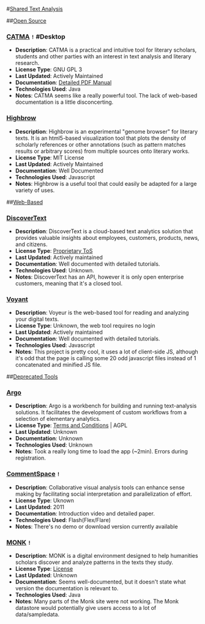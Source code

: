 #[Shared Text Analysis](id:section6)

##[Open Source](id:section6.1)

### [CATMA](http://catma.de) `!` #Desktop
* **Description**: CATMA is a practical and intuitive tool for literary scholars, students and other parties with an interest in text analysis and literary research.
* **License Type**: GNU GPL 3
* **Last Updated**: Actively Maintained
* **Documentation**: [Detailed PDF Manual](http://www.catma.de/download)
* **Technologies Used**: Java
* **Notes**: CATMA seems like a really powerful tool. The lack of web-based documentation is a little disconcerting.

### [Highbrow](http://osc.hul.harvard.edu/highbrow/) 
* **Description**: Highbrow is an experimental "genome browser" for literary texts. It is an html5-based visualization tool that plots the density of scholarly references or other annotations (such as pattern matches results or arbitrary scores) from multiple sources onto literary works.
* **License Type**: MIT License
* **Last Updated**: Actively Maintained
* **Documentation**: Well Documented
* **Technologies Used**: Javascript
* **Notes**: Highbrow is a useful tool that could easily be adapted for a large variety of uses.

##[Web-Based](id:section6.2)

### [DiscoverText](http://discovertext.com/)
* **Description**: DiscoverText is a cloud-based text analytics solution that provides valuable insights about employees, customers, products, news, and citizens. 
* **License Type**: [Proprietary ToS](http://discovertext.com/terms.aspx)
* **Last Updated**: Actively maintained
* **Documentation**: Well documented with detailed tutorials.
* **Technologies Used**: Unknown.
* **Notes**: DiscoverText has an API, however it is only open enterprise customers, meaning that it's a closed tool.

### [Voyant](http://voyeur.hermeneuti.ca)
* **Description**: Voyeur is the web-based tool for reading and analyzing your digital texts.
* **License Type**: Unknown, the web tool requires no login
* **Last Updated**: Actively maintained
* **Documentation**: Well documented with detailed tutorials.
* **Technologies Used**: Javascript
* **Notes**: This project is pretty cool, it uses a lot of client-side JS, although it's odd that the page is calling some 20 odd javascript files instead of 1 concatenated and minified JS file.

##[Deprecated Tools](id:section6.3)

### [Argo](http://nactem.ac.uk/argo/app/)
* **Description**: Argo is a workbench for building and running text-analysis solutions. It facilitates the development of custom workflows from a selection of elementary analytics. 
* **License Type**: [Terms and Conditions](http://nactem.ac.uk/terms_conditions.php) | AGPL
* **Last Updated**: Unknown
* **Documentation**: Unknown
* **Technologies Used**: Unknown
* **Notes**: Took a really long time to load the app (~2min). Errors  during registration.

### [CommentSpace](http://vis.berkeley.edu/papers/commentspace) `!`  
* **Description**: Collaborative visual analysis tools can enhance sense making by facilitating social interpretation and parallelization of effort. 
* **License Type**: Uknown
* **Last Updated**: 2011
* **Documentation**: Introduction video and detailed paper.
* **Technologies Used**: Flash(Flex/Flare)
* **Notes**: There's no demo or download version currently available

### [MONK](http://monkproject.org) `!`
* **Description**: MONK is a digital environment designed to help humanities scholars discover and analyze patterns in the texts they study.
* **License Type**: [License](http://monkproject.org/docs/monk-datastore-doc/doc-files/license.html)
* **Last Updated**: Unknown
* **Documentation**: Seems well-documented, but it doesn't state what version the documentation is relevant to.
* **Technologies Used**: Java
* **Notes**: Many parts of the Monk site were not working. The Monk datastore would potentially give users access to a lot of data/sampledata.
